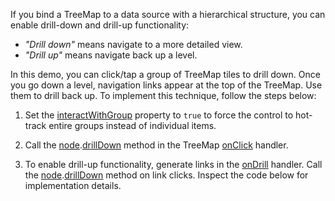If you bind a TreeMap to a data source with a hierarchical structure, you can enable drill-down and drill-up functionality:  

- *"Drill down"* means navigate to a more detailed view. 
- *"Drill up"* means navigate back up a level.
<!--split-->

In this demo, you can click/tap a group of TreeMap tiles to drill down. Once you go down a level, navigation links appear at the top of the TreeMap. Use them to drill back up. To implement this technique, follow the steps below:

1. Set the [interactWithGroup](/Documentation/ApiReference/UI_Components/dxTreeMap/Configuration/#interactWithGroup) property to `true` to force the control to hot-track entire groups instead of individual items.

2. Call the [node](/Documentation/ApiReference/UI_Components/dxTreeMap/Node/).[drillDown](/Documentation/ApiReference/UI_Components/dxTreeMap/Node/Methods/#drillDown) method in the TreeMap [onClick](/Documentation/ApiReference/UI_Components/dxTreeMap/Configuration/#onClick) handler.

3. To enable drill-up functionality, generate links in the [onDrill](/Documentation/ApiReference/UI_Components/dxTreeMap/Configuration/#onDrill) handler. Call the [node](/Documentation/ApiReference/UI_Components/dxTreeMap/Node/).[drillDown](/Documentation/ApiReference/UI_Components/dxTreeMap/Node/Methods/#drillDown) method on link clicks. Inspect the code below for implementation details.